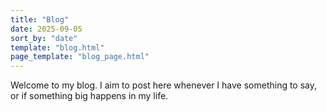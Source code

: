 ```yaml
---
title: "Blog"
date: 2025-09-05
sort_by: "date"
template: "blog.html"
page_template: "blog_page.html"
---
```


Welcome to my blog. I aim to post here whenever I have something to say, or if something big happens in my life.
